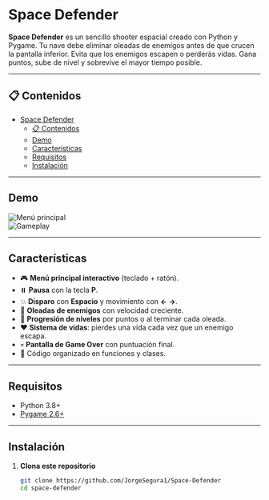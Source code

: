 # Space Defender

**Space Defender** es un sencillo shooter espacial creado con Python y Pygame. Tu nave debe eliminar oleadas de enemigos antes de que crucen la pantalla inferior. Evita que los enemigos escapen o perderás vidas. Gana puntos, sube de nivel y sobrevive el mayor tiempo posible.

---

## 📋 Contenidos

- [Space Defender](#space-defender)
  - [📋 Contenidos](#-contenidos)
  - [Demo](#demo)
  - [Características](#características)
  - [Requisitos](#requisitos)
  - [Instalación](#instalación)

---

## Demo

![Menú principal](./screenshots/menu.png)  
![Gameplay](./screenshots/gameplay.png)  

---

## Características

- 🎮 **Menú principal interactivo** (teclado + ratón).  
- ⏸️ **Pausa** con la tecla **P**.  
- 💥 **Disparo** con **Espacio** y movimiento con **← →**.  
- 👾 **Oleadas de enemigos** con velocidad creciente.  
- 🚀 **Progresión de niveles** por puntos o al terminar cada oleada.  
- ❤️ **Sistema de vidas**: pierdes una vida cada vez que un enemigo escapa.  
- 💀 **Pantalla de Game Over** con puntuación final.  
- 📝 Código organizado en funciones y clases.

---

## Requisitos

- Python 3.8+  
- [Pygame 2.6+](https://www.pygame.org/)  

---

## Instalación

1. **Clona este repositorio**  
   ```bash
   git clone https://github.com/JorgeSegura1/Space-Defender
   cd space-defender
